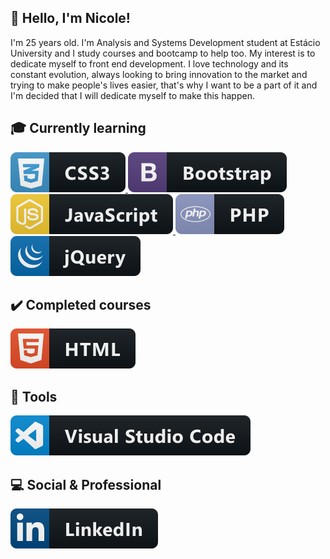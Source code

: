    ## :wave: Hello, I'm Nicole!


I'm 25 years old. I'm Analysis and Systems Development student at Estácio University and I study courses and bootcamp to help too.
My interest is to dedicate myself to front end development. I love technology and its constant evolution, always looking to bring innovation to the market and trying to make people's lives easier, that's why I want to be a part of it and I'm decided that I will dedicate myself to make this happen.


   ## :mortar_board: Currently learning


   <a href="*">
    <img src="https://github.com/MikeCodesDotNET/ColoredBadges/raw/master/svg/dev/languages/css3.svg" alt="example badge" style="vertical-align:top margin:6px 4px">
   </a>
  
   <a href="*">
    <img src="https://github.com/MikeCodesDotNET/ColoredBadges/raw/master/svg/dev/frameworks/bootstrap.svg" alt="example badge" style="vertical-align:top margin:6px 4px">
   </a>
  
   <a href="*">
    <img src="https://github.com/MikeCodesDotNET/ColoredBadges/raw/master/svg/dev/languages/js.svg" alt="example badge" style="vertical-align:top margin:6px 4px">
   </a>
  
   <a href="*">
    <img src="https://github.com/MikeCodesDotNET/ColoredBadges/raw/master/svg/dev/languages/php.svg" alt="example badge" style="vertical-align:top margin:6px 4px">
   </a>  
  
   <a href="*">
    <img src="https://github.com/MikeCodesDotNET/ColoredBadges/raw/master/svg/dev/frameworks/jquery.svg" alt="example badge" style="vertical-align:top margin:6px 4px">
   </a>
   
   
   ## :heavy_check_mark: Completed courses
   
   
   <a href="*">
    <img src="https://github.com/MikeCodesDotNET/ColoredBadges/raw/master/svg/dev/languages/html.svg" alt="example badge" style="vertical-align:top margin:6px 4px">
   </a>


   ## :wrench: Tools
   
   
   <a href="*">
    <img src="https://github.com/MikeCodesDotNET/ColoredBadges/raw/master/svg/dev/tools/visualstudio_code.svg" alt="example badge" style="vertical-align:top margin:6px 4px">
   </a>
   
   
   ## :computer: Social & Professional


   <a href="https://www.linkedin.com/in/nicolealves95/">
    <img src="https://github.com/MikeCodesDotNET/ColoredBadges/raw/master/svg/social/linkedin.svg" alt="example badge" style="vertical-align:top margin:6px 4px">
   </a>  
